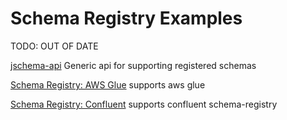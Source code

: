 # Schema Registry Examples

TODO: OUT OF DATE

[jschema-api](jschema-api/README.md) Generic api for supporting registered schemas

[Schema Registry: AWS Glue](jschema-glue/README.md) supports aws glue

[Schema Registry: Confluent](jschema-schemaregistry/README.md) supports confluent schema-registry

